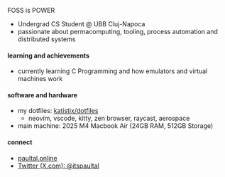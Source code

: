FOSS is POWER


- Undergrad CS Student @ UBB Cluj-Napoca
- passionate about permacomputing, tooling, process automation and distributed systems

#### learning and achievements
- currently learning C Programming and how emulators and virtual machines work

#### software and hardware
- my dotfiles: [katistix/dotfiles](https://github.com/katistix/dotfiles)
    - neovim, vscode, kitty, zen browser, raycast, aerospace
- main machine: 2025 M4 Macbook Air (24GB RAM, 512GB Storage)

#### connect
- [paultal.online](https://paultal.online)
- [Twitter (X.com): @itspaultal](https://x.com/itspaultal)

